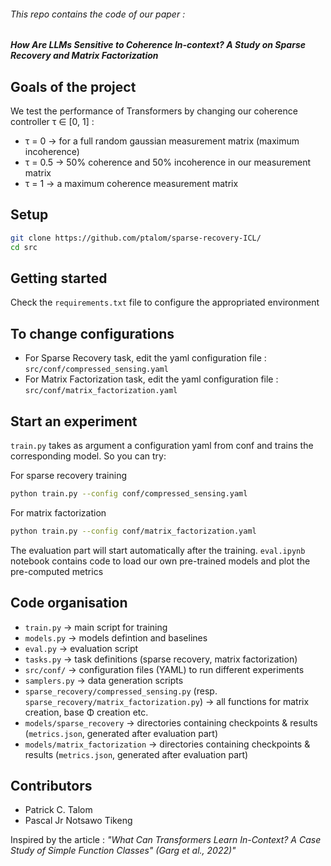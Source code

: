 ###### This repo contains the code of our paper : 
##### How Are LLMs Sensitive to Coherence In-context? A Study on Sparse Recovery and Matrix Factorization

## Goals of the project
We test the performance of Transformers by changing our coherence controller τ ∈ [0, 1] :
- τ = 0 → for a full random gaussian measurement matrix (maximum incoherence)
- τ = 0.5 → 50% coherence and 50% incoherence in our measurement matrix
- τ = 1 → a maximum coherence measurement matrix


## Setup
```bash
git clone https://github.com/ptalom/sparse-recovery-ICL/
cd src
```

## Getting started
Check the `requirements.txt` file to configure the appropriated environment

## To change configurations
- For Sparse Recovery task, edit the yaml configuration file : `src/conf/compressed_sensing.yaml`
- For Matrix Factorization task, edit the yaml configuration file : `src/conf/matrix_factorization.yaml`


## Start an experiment
`train.py` takes as argument a configuration yaml from conf and trains the corresponding model. So you can try:

For sparse recovery training 
```bash
python train.py --config conf/compressed_sensing.yaml 
```
For matrix factorization
```bash
python train.py --config conf/matrix_factorization.yaml
```
The evaluation part will start automatically after the training.
`eval.ipynb` notebook contains code to load our own pre-trained models and plot the pre-computed metrics


## Code organisation
- `train.py`  →  main script for training
- `models.py` → models defintion and baselines
- `eval.py` → evaluation script
- `tasks.py` → task definitions (sparse recovery, matrix factorization)
- `src/conf/` → configuration files (YAML) to run different experiments
- `samplers.py` → data generation scripts
- `sparse_recovery/compressed_sensing.py` (resp. `sparse_recovery/matrix_factorization.py`) → all functions for matrix creation, base Φ creation etc.
- `models/sparse_recovery` → directories containing checkpoints & results (`metrics.json`, generated after evaluation part)
- `models/matrix_factorization` → directories containing checkpoints & results (`metrics.json`, generated after evaluation part)

## Contributors
- Patrick C. Talom
- Pascal Jr Notsawo Tikeng

Inspired by the article : *"What Can Transformers Learn In-Context? A Case Study of Simple Function Classes" (Garg et al., 2022)"*